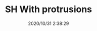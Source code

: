 ﻿---
layout: post 
title: SH With protrusions
tags: SH
categories: wire-cable
overview: JST SH, Pitch 1.0, With protrusions
part_number: 2-1000-000
thumb_img: static/202010/461-thumb-20201031104012.jpg
small_img: static/202010/461-20201031104012.jpg
date: 2020/10/31 2:38:29
---



